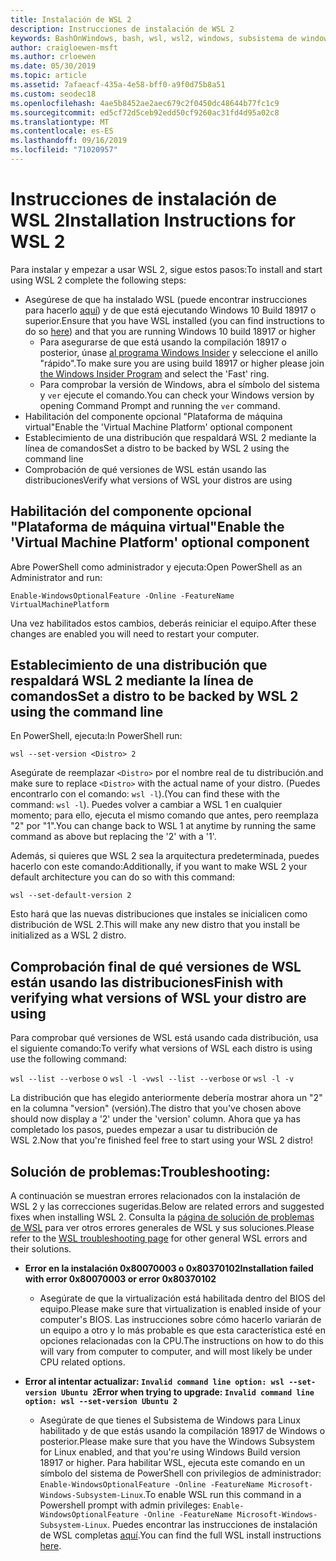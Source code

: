 ```yaml
---
title: Instalación de WSL 2
description: Instrucciones de instalación de WSL 2
keywords: BashOnWindows, bash, wsl, wsl2, windows, subsistema de windows para linux, subsistemawindows, ubuntu, debian, suse, windows 10, instalación
author: craigloewen-msft
ms.author: crloewen
ms.date: 05/30/2019
ms.topic: article
ms.assetid: 7afaeacf-435a-4e58-bff0-a9f0d75b8a51
ms.custom: seodec18
ms.openlocfilehash: 4ae5b8452ae2aec679c2f0450dc48644b77fc1c9
ms.sourcegitcommit: ed5cf72d5ceb92edd50cf9260ac31fd4d95a02c8
ms.translationtype: MT
ms.contentlocale: es-ES
ms.lasthandoff: 09/16/2019
ms.locfileid: "71020957"
---
```

# <a name="installation-instructions-for-wsl-2"></a><span data-ttu-id="c4e58-104">Instrucciones de instalación de WSL 2</span><span class="sxs-lookup"><span data-stu-id="c4e58-104">Installation Instructions for WSL 2</span></span>

<span data-ttu-id="c4e58-105">Para instalar y empezar a usar WSL 2, sigue estos pasos:</span><span class="sxs-lookup"><span data-stu-id="c4e58-105">To install and start using WSL 2 complete the following steps:</span></span>

- <span data-ttu-id="c4e58-106">Asegúrese de que ha instalado WSL (puede encontrar instrucciones para hacerlo [aquí](./install-win10.md)) y de que está ejecutando Windows 10 Build 18917 o superior.</span><span class="sxs-lookup"><span data-stu-id="c4e58-106">Ensure that you have WSL installed (you can find instructions to do so [here](./install-win10.md)) and that you are running Windows 10 build 18917 or higher</span></span>
   - <span data-ttu-id="c4e58-107">Para asegurarse de que está usando la compilación 18917 o posterior, únase [al programa Windows Insider](https://insider.windows.com/en-us/) y seleccione el anillo "rápido".</span><span class="sxs-lookup"><span data-stu-id="c4e58-107">To make sure you are using build 18917 or higher please join [the Windows Insider Program](https://insider.windows.com/en-us/) and select the 'Fast' ring.</span></span> 
   - <span data-ttu-id="c4e58-108">Para comprobar la versión de Windows, abra el símbolo del sistema y `ver` ejecute el comando.</span><span class="sxs-lookup"><span data-stu-id="c4e58-108">You can check your Windows version by opening Command Prompt and running the `ver` command.</span></span>
- <span data-ttu-id="c4e58-109">Habilitación del componente opcional "Plataforma de máquina virtual"</span><span class="sxs-lookup"><span data-stu-id="c4e58-109">Enable the 'Virtual Machine Platform' optional component</span></span>
- <span data-ttu-id="c4e58-110">Establecimiento de una distribución que respaldará WSL 2 mediante la línea de comandos</span><span class="sxs-lookup"><span data-stu-id="c4e58-110">Set a distro to be backed by WSL 2 using the command line</span></span>
- <span data-ttu-id="c4e58-111">Comprobación de qué versiones de WSL están usando las distribuciones</span><span class="sxs-lookup"><span data-stu-id="c4e58-111">Verify what versions of WSL your distros are using</span></span>

## <a name="enable-the-virtual-machine-platform-optional-component"></a><span data-ttu-id="c4e58-112">Habilitación del componente opcional "Plataforma de máquina virtual"</span><span class="sxs-lookup"><span data-stu-id="c4e58-112">Enable the 'Virtual Machine Platform' optional component</span></span>

<span data-ttu-id="c4e58-113">Abre PowerShell como administrador y ejecuta:</span><span class="sxs-lookup"><span data-stu-id="c4e58-113">Open PowerShell as an Administrator and run:</span></span>

`Enable-WindowsOptionalFeature -Online -FeatureName VirtualMachinePlatform`

<span data-ttu-id="c4e58-114">Una vez habilitados estos cambios, deberás reiniciar el equipo.</span><span class="sxs-lookup"><span data-stu-id="c4e58-114">After these changes are enabled you will need to restart your computer.</span></span>

## <a name="set-a-distro-to-be-backed-by-wsl-2-using-the-command-line"></a><span data-ttu-id="c4e58-115">Establecimiento de una distribución que respaldará WSL 2 mediante la línea de comandos</span><span class="sxs-lookup"><span data-stu-id="c4e58-115">Set a distro to be backed by WSL 2 using the command line</span></span>

<span data-ttu-id="c4e58-116">En PowerShell, ejecuta:</span><span class="sxs-lookup"><span data-stu-id="c4e58-116">In PowerShell run:</span></span>

`wsl --set-version <Distro> 2`

<span data-ttu-id="c4e58-117">Asegúrate de reemplazar `<Distro>` por el nombre real de tu distribución.</span><span class="sxs-lookup"><span data-stu-id="c4e58-117">and make sure to replace `<Distro>` with the actual name of your distro.</span></span> <span data-ttu-id="c4e58-118">(Puedes encontrarlo con el comando: `wsl -l`).</span><span class="sxs-lookup"><span data-stu-id="c4e58-118">(You can find these with the command: `wsl -l`).</span></span> <span data-ttu-id="c4e58-119">Puedes volver a cambiar a WSL 1 en cualquier momento; para ello, ejecuta el mismo comando que antes, pero reemplaza "2" por "1".</span><span class="sxs-lookup"><span data-stu-id="c4e58-119">You can change back to WSL 1 at anytime by running the same command as above but replacing the '2' with a '1'.</span></span>

<span data-ttu-id="c4e58-120">Además, si quieres que WSL 2 sea la arquitectura predeterminada, puedes hacerlo con este comando:</span><span class="sxs-lookup"><span data-stu-id="c4e58-120">Additionally, if you want to make WSL 2 your default architecture you can do so with this command:</span></span>

`wsl --set-default-version 2`

<span data-ttu-id="c4e58-121">Esto hará que las nuevas distribuciones que instales se inicialicen como distribución de WSL 2.</span><span class="sxs-lookup"><span data-stu-id="c4e58-121">This will make any new distro that you install be initialized as a WSL 2 distro.</span></span>

## <a name="finish-with-verifying-what-versions-of-wsl-your-distro-are-using"></a><span data-ttu-id="c4e58-122">Comprobación final de qué versiones de WSL están usando las distribuciones</span><span class="sxs-lookup"><span data-stu-id="c4e58-122">Finish with verifying what versions of WSL your distro are using</span></span>

<span data-ttu-id="c4e58-123">Para comprobar qué versiones de WSL está usando cada distribución, usa el siguiente comando:</span><span class="sxs-lookup"><span data-stu-id="c4e58-123">To verify what versions of WSL each distro is using use the following command:</span></span>

<span data-ttu-id="c4e58-124">`wsl --list --verbose` o `wsl -l -v`</span><span class="sxs-lookup"><span data-stu-id="c4e58-124">`wsl --list --verbose` or `wsl -l -v`</span></span>

<span data-ttu-id="c4e58-125">La distribución que has elegido anteriormente debería mostrar ahora un "2" en la columna "version" (versión).</span><span class="sxs-lookup"><span data-stu-id="c4e58-125">The distro that you've chosen above should now display a '2' under the 'version' column.</span></span> <span data-ttu-id="c4e58-126">Ahora que ya has completado los pasos, puedes empezar a usar tu distribución de WSL 2.</span><span class="sxs-lookup"><span data-stu-id="c4e58-126">Now that you're finished feel free to start using your WSL 2 distro!</span></span> 

## <a name="troubleshooting"></a><span data-ttu-id="c4e58-127">Solución de problemas:</span><span class="sxs-lookup"><span data-stu-id="c4e58-127">Troubleshooting:</span></span> 

<span data-ttu-id="c4e58-128">A continuación se muestran errores relacionados con la instalación de WSL 2 y las correcciones sugeridas.</span><span class="sxs-lookup"><span data-stu-id="c4e58-128">Below are related errors and suggested fixes when installing WSL 2.</span></span> <span data-ttu-id="c4e58-129">Consulta la [página de solución de problemas de WSL](troubleshooting.md) para ver otros errores generales de WSL y sus soluciones.</span><span class="sxs-lookup"><span data-stu-id="c4e58-129">Please refer to the [WSL troubleshooting page](troubleshooting.md) for other general WSL errors and their solutions.</span></span>

* <span data-ttu-id="c4e58-130">**Error en la instalación 0x80070003 o 0x80370102**</span><span class="sxs-lookup"><span data-stu-id="c4e58-130">**Installation failed with error 0x80070003 or error 0x80370102**</span></span>
    * <span data-ttu-id="c4e58-131">Asegúrate de que la virtualización está habilitada dentro del BIOS del equipo.</span><span class="sxs-lookup"><span data-stu-id="c4e58-131">Please make sure that virtualization is enabled inside of your computer's BIOS.</span></span> <span data-ttu-id="c4e58-132">Las instrucciones sobre cómo hacerlo variarán de un equipo a otro y lo más probable es que esta característica esté en opciones relacionadas con la CPU.</span><span class="sxs-lookup"><span data-stu-id="c4e58-132">The instructions on how to do this will vary from computer to computer, and will most likely be under CPU related options.</span></span>
   
* <span data-ttu-id="c4e58-133">**Error al intentar actualizar: `Invalid command line option: wsl --set-version Ubuntu 2`**</span><span class="sxs-lookup"><span data-stu-id="c4e58-133">**Error when trying to upgrade: `Invalid command line option: wsl --set-version Ubuntu 2`**</span></span>
    * <span data-ttu-id="c4e58-134">Asegúrate de que tienes el Subsistema de Windows para Linux habilitado y de que estás usando la compilación 18917 de Windows o posterior.</span><span class="sxs-lookup"><span data-stu-id="c4e58-134">Please make sure that you have the Windows Subsystem for Linux enabled, and that you're using Windows Build version 18917 or higher.</span></span> <span data-ttu-id="c4e58-135">Para habilitar WSL, ejecuta este comando en un símbolo del sistema de PowerShell con privilegios de administrador: `Enable-WindowsOptionalFeature -Online -FeatureName Microsoft-Windows-Subsystem-Linux`.</span><span class="sxs-lookup"><span data-stu-id="c4e58-135">To enable WSL run this command in a Powershell prompt with admin privileges: `Enable-WindowsOptionalFeature -Online -FeatureName Microsoft-Windows-Subsystem-Linux`.</span></span> <span data-ttu-id="c4e58-136">Puedes encontrar las instrucciones de instalación de WSL completas [aquí](./install-win10.md).</span><span class="sxs-lookup"><span data-stu-id="c4e58-136">You can find the full WSL install instructions [here](./install-win10.md).</span></span>
